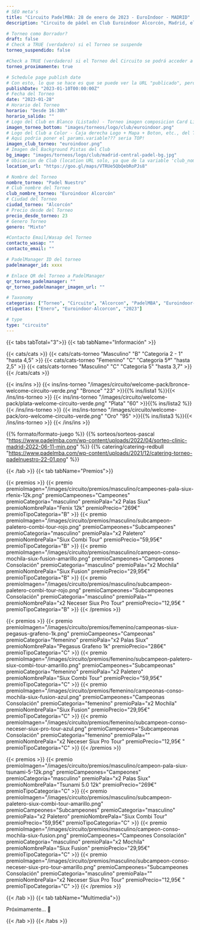 ```yaml
---
# SEO meta's
title: "Circuito PadelMBA: 28 de enero de 2023 - EuroIndoor - MADRID"
description: "Circuito de pádel en Club Euroindoor Alcorcón, Madrid, el dia 28 de enero de 2023. Organizado gracias a PadelMBA, lider en formacion online de pádel."

# Torneo como Borrador?
draft: false
# Check a TRUE (verdadero) si el Torneo se suspende
torneo_suspendido: false

#Check a TRUE (verdadero) si el Torneo del Circuito se podrá acceder a la URL proximamente...
torneo_proximamente: true

# Schedule page publish date
# Con esto, lo que se hace es que se puede ver la URL "publicado", pero no sale en el listado de Torneos hasta ese día!
publishDate: "2023-01-10T00:00:00Z"
# Fecha del Torneo
date: "2023-01-28"
# Horario del Torneo
horario: "Desde 16:30h"
horario_salida: ""
# Logo del Club en Blanco (Listado) - Torneo imagen composicion Card Listado
imagen_torneo_bottom: "images/torneos/logo/club/euroindoor.png"
# Logo del Club a Color - Caja derecha Logo + Mapa + Boton, etc., del Torneo
# Aqui podria poner el params.variable??? seria TOP!
imagen_club_torneo: "euroindoor.png"
# Imagen del Background Pistas del Club
bg_image: "images/torneos/logo/club/madrid-central-padel-bg.jpg"
# Ubicacion de Club (location URL solo, ya que de la variable 'club_nombre_torneo', se genera el iframe)
location_url: "https://goo.gl/maps/VTRUe5QbQebRoPJs8"

# Nombre del Torneo
nombre_torneo: "Padel Nuestro"
# Club nombre del Torneo
club_nombre_torneo: "Euroindoor Alcorcón"
# Ciudad del Torneo
ciudad_torneo: "Alcorcón"
# Precio desde del Torneo
precio_desde_torneo: 23
# Genero Torneo
genero: "Mixto"

#Contacto Email/Wasap del Torneo
contacto_wasap: ""
contacto_email: ""

# PadelManager ID del torneo
padelmanager_id: xxxx

# Enlace QR del Torneo a PadelManager
qr_torneo_padelmanager: ""
qr_torneo_padelmanager_imagen_url: ""

# Taxonomy
categorias: ["Torneo", "Circuito", "Alcorcon", "PadelMBA", "Euroindoor-Alcorcon"]
etiquetas: ["Enero", "Euroindoor-Alcorcon", "2023"]

# type
type: "circuito"
---
```


{{< tabs tabTotal="3">}}
{{< tab tabName="Información" >}}

{{< cats/cats >}}
{{< cats/cats-torneo "Masculino" "B" "Categoria 2 - 1" "hasta 4,5" >}}
{{< cats/cats-torneo "Femenino" "C" "Categoría 5ª" "hasta 2,5" >}}
{{< cats/cats-torneo "Masculino" "C" "Categoria 5" "hasta 3,7" >}}
{{< /cats/cats >}}

{{< ins/ins >}}
{{< ins/ins-torneo "/images/circuito/welcome-pack/bronce-welcome-circuito-verde.png" "Bronce" "23" >}}{{% ins/lista1 %}}{{< /ins/ins-torneo >}}
{{< ins/ins-torneo "/images/circuito/welcome-pack/plata-welcome-circuito-verde.png" "Plata" "60" >}}{{% ins/lista2 %}}{{< /ins/ins-torneo >}}
{{< ins/ins-torneo "/images/circuito/welcome-pack/oro-welcome-circuito-verde.png" "Oro" "95" >}}{{% ins/lista3 %}}{{< /ins/ins-torneo >}}
{{< /ins/ins >}}

{{% formato/formato-juego %}}
{{% sorteos/sorteos-pascal "https://www.padelmba.com/wp-content/uploads/2022/04/sorteo-clinic-madrid-2022-06-11-min.png" %}}
{{% catering/catering-redbull "https://www.padelmba.com/wp-content/uploads/2021/12/catering-torneo-padelnuestro-22-01.png" %}}

{{< /tab >}}
{{< tab tabName="Premios">}}

{{< premios >}}
{{< premio premioImagen="/images/circuito/premios/masculino/campeones-pala-siux-rfenix-12k.png" premioCampeones="Campeones" premioCategoria="masculino" premioPala="x2 Palas Siux" premioNombrePala="Fenix 12k" premioPrecio="269€" premioTipoCategoria="B" >}}
{{< premio premioImagen="/images/circuito/premios/masculino/subcampeon-paletero-combi-tour-rojo.png" premioCampeones="Subcampeones" premioCategoria="masculino" premioPala="x2 Paletero" premioNombrePala="Siux Combi Tour" premioPrecio="59,95€" premioTipoCategoria="B" >}}
{{< premio premioImagen="/images/circuito/premios/masculino/campeon-conso-mochila-siux-fusion-amarillo.png" premioCampeones="Campeones Consolación" premioCategoria="masculino" premioPala="x2 Mochila" premioNombrePala="Siux Fusion" premioPrecio="29,95€" premioTipoCategoria="B" >}}
{{< premio premioImagen="/images/circuito/premios/masculino/subcampeon-paletero-combi-tour-rojo.png" premioCampeones="Subcampeones Consolación" premioCategoria="masculino" premioPala="" premioNombrePala="x2 Neceser Siux Pro Tour" premioPrecio="12,95€ " premioTipoCategoria="B" >}}
{{< /premios >}}

{{< premios >}}
{{< premio premioImagen="/images/circuito/premios/femenino/campeonas-siux-pegasus-grafeno-1k.png" premioCampeones="Campeonas" premioCategoria="femenino" premioPala="x2 Palas Siux" premioNombrePala="Pegasus Grafeno 1k" premioPrecio="286€" premioTipoCategoria="C" >}}
{{< premio premioImagen="/images/circuito/premios/femenino/subcampeon-paletero-siux-combi-tour-amarillo.png" premioCampeones="Subcampeonas" premioCategoria="femenino" premioPala="x2 Paletero" premioNombrePala="Siux Combi Tour" premioPrecio="59,95€" premioTipoCategoria="C" >}}
{{< premio premioImagen="/images/circuito/premios/femenino/campeonas-conso-mochila-siux-fusion-azul.png" premioCampeones="Campeonas Consolación" premioCategoria="femenino" premioPala="x2 Mochila" premioNombrePala="Siux Fusion" premioPrecio="29,95€" premioTipoCategoria="C" >}}
{{< premio premioImagen="/images/circuito/premios/femenino/subcampeon-conso-neceser-siux-pro-tour-azul.png" premioCampeones="Subcampeonas Consolación" premioCategoria="femenino" premioPala="" premioNombrePala="x2 Neceser Siux Pro Tour" premioPrecio="12,95€ " premioTipoCategoria="C" >}}
{{< /premios >}}

{{< premios >}}
{{< premio premioImagen="/images/circuito/premios/masculino/campeon-pala-siux-tsunami-5-12k.png" premioCampeones="Campeones" premioCategoria="masculino" premioPala="x2 Palas Siux" premioNombrePala="Tsunami 5.0 12k" premioPrecio="269€" premioTipoCategoria="C" >}}
{{< premio premioImagen="/images/circuito/premios/masculino/subcampeon-paletero-siux-combi-tour-amarillo.png" premioCampeones="Subcampeones" premioCategoria="masculino" premioPala="x2 Paletero" premioNombrePala="Siux Combi Tour" premioPrecio="59,95€" premioTipoCategoria="C" >}}
{{< premio premioImagen="/images/circuito/premios/masculino/campeon-conso-mochila-siux-fusion.png" premioCampeones="Campeones Consolación" premioCategoria="masculino" premioPala="x2 Mochila" premioNombrePala="Siux Fusion" premioPrecio="29,95€" premioTipoCategoria="C" >}}
{{< premio premioImagen="/images/circuito/premios/masculino/subcampeon-conso-neceser-siux-pro-tour-amarillo.png" premioCampeones="Subcampeones Consolación" premioCategoria="masculino" premioPala="" premioNombrePala="x2 Neceser Siux Pro Tour" premioPrecio="12,95€ " premioTipoCategoria="C" >}}
{{< /premios >}}

{{< /tab >}}
{{< tab tabName="Multimedia">}}

Próximamente... 📸

{{< /tab >}}
{{< /tabs >}}
